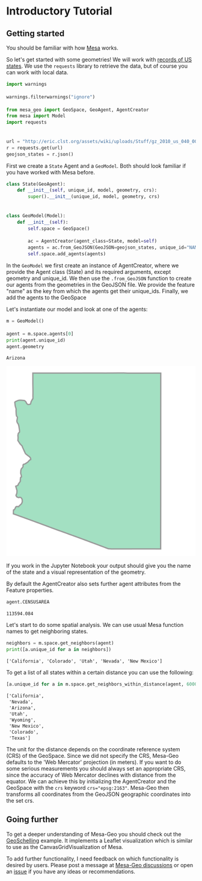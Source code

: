 # Introductory Tutorial

## Getting started

You should be familiar with how [Mesa](https://github.com/projectmesa/mesa) works.

So let's get started with some geometries! We will work with [records of US states](http://eric.clst.org/Stuff/USGeoJSON). We use the `requests` library to retrieve the data, but of course you can work with local data.


```python
import warnings

warnings.filterwarnings("ignore")

from mesa_geo import GeoSpace, GeoAgent, AgentCreator
from mesa import Model
import requests


url = "http://eric.clst.org/assets/wiki/uploads/Stuff/gz_2010_us_040_00_20m.json"
r = requests.get(url)
geojson_states = r.json()
```

First we create a `State` Agent and a `GeoModel`. Both should look familiar if you have worked with Mesa before.


```python
class State(GeoAgent):
    def __init__(self, unique_id, model, geometry, crs):
        super().__init__(unique_id, model, geometry, crs)


class GeoModel(Model):
    def __init__(self):
        self.space = GeoSpace()

        ac = AgentCreator(agent_class=State, model=self)
        agents = ac.from_GeoJSON(GeoJSON=geojson_states, unique_id="NAME")
        self.space.add_agents(agents)
```

In the `GeoModel` we first create an instance of AgentCreator, where we provide the Agent class (State) and its required arguments, except geometry and unique_id. We then use the `.from_GeoJSON` function to create our agents from the geometries in the GeoJSON file. We provide the feature "name" as the key from which the agents get their unique_ids.
Finally, we add the agents to the GeoSpace

Let's instantiate our model and look at one of the agents:


```python
m = GeoModel()

agent = m.space.agents[0]
print(agent.unique_id)
agent.geometry
```

    Arizona






![svg](intro_tutorial_files/intro_tutorial_6_1.svg)




If you work in the Jupyter Notebook your output should give you the name of the state and a visual representation of the geometry.

By default the AgentCreator also sets further agent attributes from the Feature properties.


```python
agent.CENSUSAREA
```




    113594.084



Let's start to do some spatial analysis. We can use usual Mesa function names to get neighboring states.


```python
neighbors = m.space.get_neighbors(agent)
print([a.unique_id for a in neighbors])
```

    ['California', 'Colorado', 'Utah', 'Nevada', 'New Mexico']


To get a list of all states within a certain distance you can use the following:


```python
[a.unique_id for a in m.space.get_neighbors_within_distance(agent, 600000)]
```




    ['California',
     'Nevada',
     'Arizona',
     'Utah',
     'Wyoming',
     'New Mexico',
     'Colorado',
     'Texas']



The unit for the distance depends on the coordinate reference system (CRS) of the GeoSpace. Since we did not specify the CRS, Mesa-Geo defaults to the 'Web Mercator' projection (in meters). If you want to do some serious measurements you should always set an appropriate CRS, since the accuracy of Web Mercator declines with distance from the equator.  We can achieve this by initializing the AgentCreator and the GeoSpace with the `crs` keyword  `crs="epsg:2163"`. Mesa-Geo then transforms all coordinates from the GeoJSON geographic coordinates into the set crs.

## Going further

To get a deeper understanding of Mesa-Geo you should check out the [GeoSchelling](https://github.com/projectmesa/mesa-geo/tree/main/examples/geo_schelling) example. It implements a Leaflet visualization which is similar to use as the CanvasGridVisualization of Mesa.

To add further functionality, I need feedback on which functionality is desired by users. Please post a message at [Mesa-Geo discussions](https://github.com/projectmesa/mesa-geo/discussions) or open an [issue](https://github.com/projectmesa/mesa-geo/issues) if you have any ideas or recommendations.
